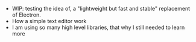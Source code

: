 - WIP: testing the idea of, a "lightweight but fast and stable" replacement of Electron.
- How a simple text editor work
- I am using so many high level libraries, that why I still needed to learn more 
